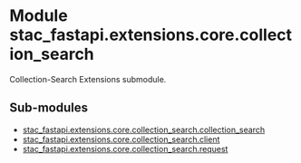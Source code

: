 # Module stac_fastapi.extensions.core.collection_search

Collection-Search Extensions submodule.

## Sub-modules

* [stac_fastapi.extensions.core.collection_search.collection_search](collection_search.md)
* [stac_fastapi.extensions.core.collection_search.client](client.md)
* [stac_fastapi.extensions.core.collection_search.request](request.md)
